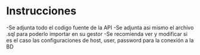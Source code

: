 # Instrucciones
-Se adjunta todo el codigo fuente de la API
-Se adjunta asi mismo el archivo .sql para poderlo importar en su gestor
-Se recomienda ver y modificar si es el caso las configuraciones de host, user, password para la conexión a la BD
